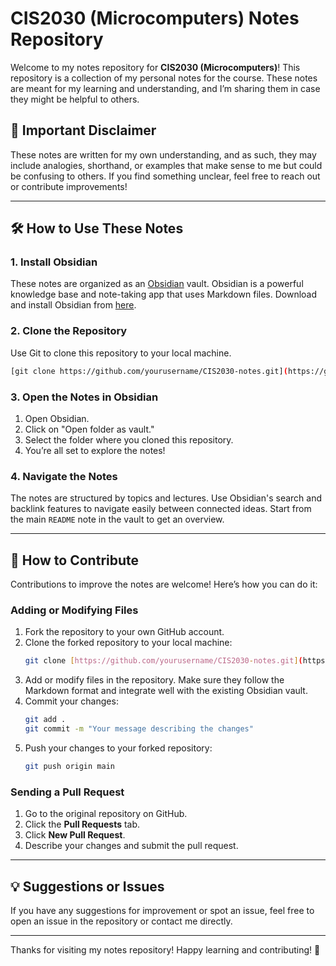
# CIS2030 (Microcomputers) Notes Repository

Welcome to my notes repository for **CIS2030 (Microcomputers)**! This repository is a collection of my personal notes for the course. These notes are meant for my learning and understanding, and I’m sharing them in case they might be helpful to others.

## 🚨 Important Disclaimer  
These notes are written for my own understanding, and as such, they may include analogies, shorthand, or examples that make sense to me but could be confusing to others. If you find something unclear, feel free to reach out or contribute improvements!

---

## 🛠️ How to Use These Notes  

### 1. **Install Obsidian**  
These notes are organized as an [Obsidian](https://obsidian.md/) vault. Obsidian is a powerful knowledge base and note-taking app that uses Markdown files. Download and install Obsidian from [here](https://obsidian.md/).

### 2. **Clone the Repository**  
Use Git to clone this repository to your local machine.  
```bash
[git clone https://github.com/yourusername/CIS2030-notes.git](https://github.com/Yousufakhan95/CIS2030.git)
```

### 3. **Open the Notes in Obsidian**  
1. Open Obsidian.
2. Click on "Open folder as vault."
3. Select the folder where you cloned this repository.
4. You’re all set to explore the notes!

### 4. **Navigate the Notes**  
The notes are structured by topics and lectures. Use Obsidian's search and backlink features to navigate easily between connected ideas. Start from the main `README` note in the vault to get an overview.

---

## 📝 How to Contribute  

Contributions to improve the notes are welcome! Here’s how you can do it:

### Adding or Modifying Files  
1. Fork the repository to your own GitHub account.  
2. Clone the forked repository to your local machine:  
   ```bash
   git clone [https://github.com/yourusername/CIS2030-notes.git](https://github.com/Yousufakhan95/CIS2030.git)
   ```
3. Add or modify files in the repository. Make sure they follow the Markdown format and integrate well with the existing Obsidian vault.  
4. Commit your changes:  
   ```bash
   git add .
   git commit -m "Your message describing the changes"
   ```  
5. Push your changes to your forked repository:  
   ```bash
   git push origin main
   ```  

### Sending a Pull Request  
1. Go to the original repository on GitHub.  
2. Click the **Pull Requests** tab.  
3. Click **New Pull Request**.  
4. Describe your changes and submit the pull request.  

---

## 💡 Suggestions or Issues  
If you have any suggestions for improvement or spot an issue, feel free to open an issue in the repository or contact me directly.

---

Thanks for visiting my notes repository! Happy learning and contributing! 🚀
